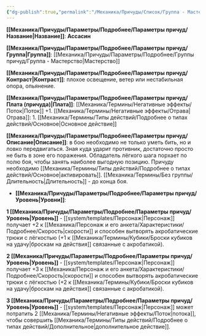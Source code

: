 ```yaml
---
{"dg-publish":true,"permalink":"/Механика/Причуды/Список/Группа - Мастерство/Ассасин/","noteIcon":"","created":"2025-08-21T13:47:49.940+03:00","updated":"2025-09-04T18:16:45.866+03:00"}
---
```





**[[Механика/Причуды/Параметры/Подробнее/Параметры причуд/Название\|Название]]**: **Ассасин**

**[[Механика/Причуды/Параметры/Подробнее/Параметры причуд/Группа\|Группа]]**: [[Механика/Причуды/Параметры/Подробнее/Группы причуд/Группа - Мастерство\|Мастерство]] 

**[[Механика/Причуды/Параметры/Подробнее/Параметры причуд/Контраст\|Контраст]]**: плохое освещение, ветер или нестабильная опора, опьянение. 

**[[Механика/Причуды/Параметры/Подробнее/Параметры причуд/Плата (причуда)\|Плата]]**: [[Механика/Термины/Негативные эффекты/Поток\|Поток]] +1. [[Механика/Термины/Негативные эффекты/Отрава\|Отрава]]: 1. [[Механика/Термины/Типы действий/Подробнее о типах действий/Основное\|Основное действие]]

**[[Механика/Причуды/Параметры/Подробнее/Параметры причуд/Описание\|Описание]]**: в бою необходимо не только уметь бить, но и ловко передвигаться. Зная куда ударит противник, достаточно просто не быть в зоне его поражения. Обладатель лёгкого шага порхает по полю боя, чтобы занять наиболее выгодную позицию. Причуду необходимо [[Механика/Термины/Типы действий/Подробнее о типах действий/Основное\|активировать]]. [[Механика/Термины/Без группы/Длительность\|Длительность]] - до конца боя.


- **[[Механика/Причуды/Параметры/Подробнее/Параметры причуд/Уровень\|Уровни]]**:

**1 [[Механика/Причуды/Параметры/Подробнее/Параметры причуд/Уровень\|Уровень]]** - [[system/templates/Персонаж\|Персонаж]] получает +2 к [[Механика/Персонаж и его анкета/Характеристики/Подробнее/Скорость\|скорости]] и способен вытворять акробатические трюки с лёгкостью (+1 к [[Механика/Термины/Кубики/Броски кубиков на удачу\|броскам на действия]] связанные с акробатикой).

**2 [[Механика/Причуды/Параметры/Подробнее/Параметры причуд/Уровень\|Уровень]]** - [[system/templates/Персонаж\|Персонаж]] получает +3 к [[Механика/Персонаж и его анкета/Характеристики/Подробнее/Скорость\|скорости]] и способен вытворять акробатические трюки с лёгкостью (+2 к [[Механика/Термины/Кубики/Броски кубиков на удачу\|броскам на действия]] связанные с акробатикой).

**3 [[Механика/Причуды/Параметры/Подробнее/Параметры причуд/Уровень\|Уровень]]** - [[system/templates/Персонаж\|Персонаж]] может потратить 2 [[Механика/Термины/Негативные эффекты/Поток\|потока]], чтобы совершить [[Механика/Термины/Типы действий/Подробнее о типах действий/Дополнительное\|дополнительное действие]].